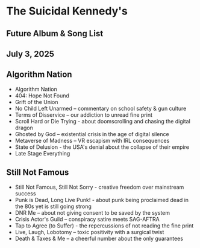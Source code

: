 # The Suicidal Kennedy's
## Future Album & Song List
## July 3, 2025

## Algorithm Nation
- Algorithm Nation
- 404: Hope Not Found
- Grift of the Union
- No Child Left Unarmed – commentary on school safety & gun culture
- Terms of Disservice – our addiction to unread fine print
- Scroll Hard or Die Trying - about doomscrolling and chasing the digital dragon
- Ghosted by God – existential crisis in the age of digital silence
- Metaverse of Madness – VR escapism with IRL consequences
- State of Delusion - the USA's denial about the collapse of their empire 
- Late Stage Everything

## Still Not Famous
- Still Not Famous, Still Not Sorry - creative freedom over mainstream success
- Punk is Dead, Long Live Punk! - about punk being proclaimed dead in the 80s yet is still going strong
- DNR Me – about not giving consent to be saved by the system
- Crisis Actor's Guild – conspiracy satire meets SAG-AFTRA
- Tap to Agree (to Suffer) - the repercussions of not reading the fine print
- Live, Laugh, Lobotomy – toxic positivity with a surgical twist
- Death & Taxes & Me – a cheerful number about the only guarantees
